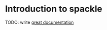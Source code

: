 # Introduction to spackle

TODO: write [great documentation](http://jacobian.org/writing/what-to-write/)
